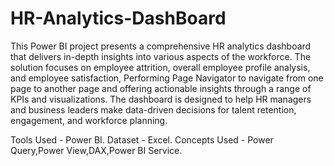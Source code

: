 # HR-Analytics-DashBoard
This Power BI project presents a comprehensive HR analytics dashboard that delivers in-depth insights into various aspects of the workforce. The solution focuses on employee attrition, overall employee profile analysis, and employee satisfaction, Performing Page Navigator to navigate from one page to another page and offering actionable insights through a range of KPIs and visualizations. The dashboard is designed to help HR managers and business leaders make data-driven decisions for talent retention, engagement, and workforce planning.

Tools Used - Power BI.
Dataset - Excel.
Concepts Used - Power Query,Power View,DAX,Power BI Service.
